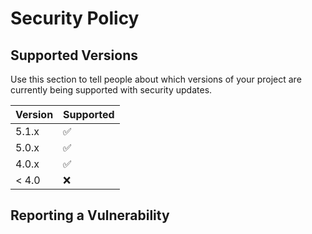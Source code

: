 # Security Policy

## Supported Versions

Use this section to tell people about which versions of your project are
currently being supported with security updates.

| Version | Supported          |
| ------- | ------------------ |
| 5.1.x   | :white_check_mark: |
| 5.0.x   | ✅              |
| 4.0.x   | :white_check_mark: |
| < 4.0   | :x:                |

## Reporting a Vulnerability


